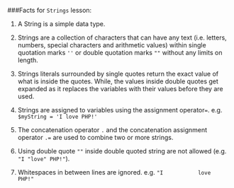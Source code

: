 ###Facts for `Strings` lesson:
 
 1. A String is a simple data type.
 
 1. Strings are a collection of characters that can have any text (i.e. letters, numbers, special characters and arithmetic values) within single quotation marks `''` or double quotation marks `""` without any limits on length.
 
 1. Strings literals surrounded by single quotes return the exact value of what is inside the quotes. While, the values inside double quotes get expanded as it replaces the variables with their values before they are used.
 
 1. Strings are assigned to variables using the assignment operator`=`. e.g. `$myString = 'I love PHP!'`
 
 1. The concatenation operator `.` and the concatenation assignment operator `.=` are used to combine two or more strings.
 
 1. Using double quote `""` inside double quoted string are not allowed (e.g.` "I "love" PHP!"`).
 
 1. Whitespaces in between lines are ignored. e.g. `"I           love              PHP!"`
 

 


